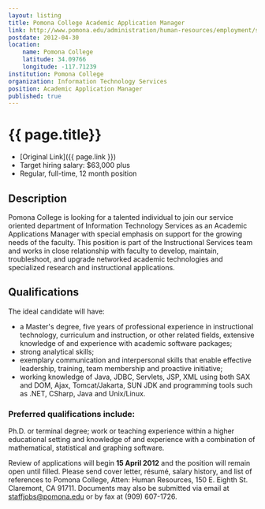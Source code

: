```yaml
---
layout: listing
title: Pomona College Academic Application Manager
link: http://www.pomona.edu/administration/human-resources/employment/staff-jobs.aspx
postdate: 2012-04-30
location:
    name: Pomona College
    latitude: 34.09766
    longitude: -117.71239
institution: Pomona College
organization: Information Technology Services
position: Academic Application Manager
published: true
---
```


# {{ page.title}}

* [Original Link]({{ page.link }})
* Target hiring salary: $63,000 plus
* Regular, full-time, 12 month position

## Description
Pomona College is looking for a talented individual to join our service oriented department of Information Technology Services as an Academic Applications Manager with special emphasis on support for the growing needs of the faculty.  This position is part of the Instructional Services team and works in close relationship with faculty to develop, maintain, troubleshoot, and upgrade networked academic technologies and specialized research and instructional applications.

## Qualifications
The ideal candidate will have: 
* a Master's degree, five years of professional experience in instructional technology, curriculum and instruction, or other related fields, extensive knowledge of and experience with academic software packages; 
* strong analytical skills; 
* exemplary communication and interpersonal skills that enable effective leadership, training, team membership and proactive initiative; 
* working knowledge of Java, JDBC, Servlets, JSP, XML using both SAX and DOM, Ajax, Tomcat/Jakarta, SUN JDK and programming tools such as .NET, CSharp, Java and Unix/Linux.

### Preferred qualifications include: 
Ph.D. or terminal degree; work or teaching experience within a higher educational setting and knowledge of and experience with a combination of mathematical, statistical and graphing software.

Review of applications will begin **15 April 2012** and the position will remain open until filled.  Please send cover letter, résumé, salary history, and list of references to Pomona College, Atten: Human Resources, 150 E. Eighth St. Claremont, CA 91711. Documents may also be submitted via email at <staffjobs@pomona.edu> or by fax at (909) 607-1726.